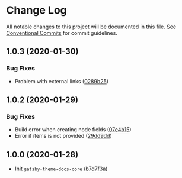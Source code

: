 # Change Log

All notable changes to this project will be documented in this file.
See [Conventional Commits](https://conventionalcommits.org) for commit guidelines.

## 1.0.3 (2020-01-30)

### Bug Fixes

- Problem with external links ([0289b25](https://github.com/Rocketseat/gatsby-themes/commit/0289b25))

## 1.0.2 (2020-01-29)

### Bug Fixes

- Build error when creating node fields ([07e4b15](https://github.com/Rocketseat/gatsby-themes/commit/07e4b15))
- Error if items is not provided ([29dd9dd](https://github.com/Rocketseat/gatsby-themes/commit/29dd9dd))

## 1.0.0 (2020-01-28)

- Init `gatsby-theme-docs-core` ([b7d7f3a](https://github.com/Rocketseat/gatsby-themes/commit/b7d7f3a7f395e2db70985ef1bb8bcf4f2c287896))
